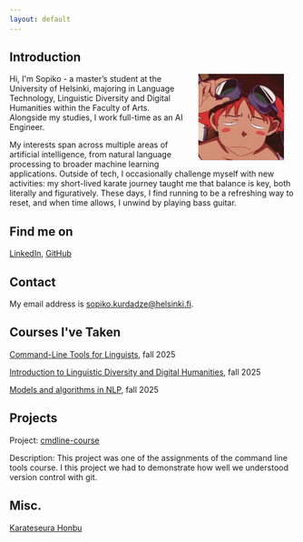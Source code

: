 ```yaml
---
layout: default
---
```


## Introduction

<img src="assets/images/you.jpg" alt="Photo" hspace="20" width="30%" align="right"/> Hi, I'm Sopiko - a master’s student at the University of Helsinki, majoring in Language Technology, Linguistic Diversity and Digital Humanities within the Faculty of Arts. Alongside my studies, I work full-time as an AI Engineer.

My interests span across multiple areas of artificial intelligence, from natural language processing to broader machine learning applications. Outside of tech, I occasionally challenge myself with new activities: my short-lived karate journey taught me that balance is key, both literally and figuratively. These days, I find running to be a refreshing way to reset, and when time allows, I unwind by playing bass guitar.

## Find me on

[LinkedIn](https://www.linkedin.com/in/sopiko-kurdadze/), [GitHub](https://github.com/CSopiko/csopiko.github.io)

## Contact

My email address is sopiko.kurdadze@helsinki.fi.

## Courses I've Taken

[Command-Line Tools for Linguists](https://studies.helsinki.fi/kurssit/toteutus/hy-opt-cur-2526-261401a1-c550-4436-91b9-7edf4a1a3b57/KIK-LG221), fall 2025

[Introduction to Linguistic Diversity and Digital Humanities](https://studies.helsinki.fi/kurssit/toteutus/hy-opt-cur-2526-9df97501-21e6-4b8d-9de4-e91303f2ff71/LDA-301), fall 2025

[Models and algorithms in NLP](https://studies.helsinki.fi/kurssit/toteutus/hy-opt-cur-2526-c114b02c-0da6-4441-8b2c-c6f16688a58c/LDA-T305), fall 2025

## Projects

Project: [cmdline-course](https://github.com/CSopiko/cmdline-course)

Description: This project was one of the assignments of the command line tools course. I this project we had to demonstrate how well we understood version control with git.


## Misc. 

[Karateseura Honbu](https://www.honbu.fi/)